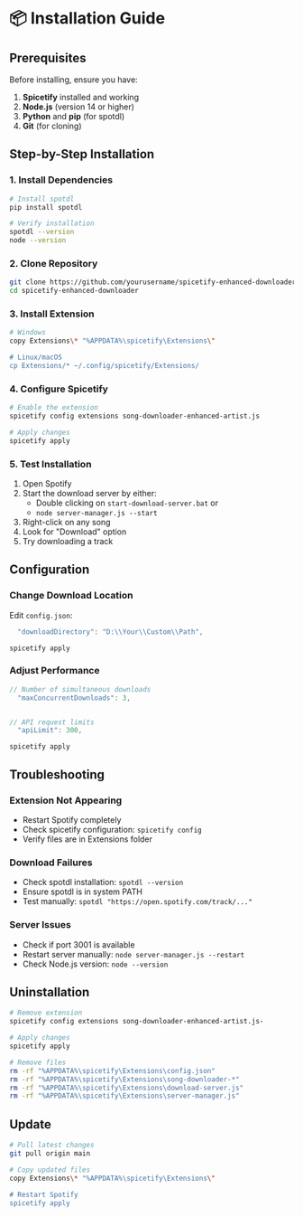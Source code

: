 # 📦 Installation Guide

## Prerequisites

Before installing, ensure you have:

1. **Spicetify** installed and working
2. **Node.js** (version 14 or higher)
3. **Python** and **pip** (for spotdl)
4. **Git** (for cloning)

## Step-by-Step Installation

### 1. Install Dependencies

```bash
# Install spotdl
pip install spotdl

# Verify installation
spotdl --version
node --version
```

### 2. Clone Repository

```bash
git clone https://github.com/yourusername/spicetify-enhanced-downloader.git
cd spicetify-enhanced-downloader
```

### 3. Install Extension

```bash
# Windows
copy Extensions\* "%APPDATA%\spicetify\Extensions\"

# Linux/macOS
cp Extensions/* ~/.config/spicetify/Extensions/
```

### 4. Configure Spicetify

```bash
# Enable the extension
spicetify config extensions song-downloader-enhanced-artist.js

# Apply changes
spicetify apply
```

### 5. Test Installation

1. Open Spotify
2. Start the download server by either:
   - Double clicking on `start-download-server.bat`
   or
   - `node server-manager.js --start`
3. Right-click on any song
4. Look for "Download" option
5. Try downloading a track

## Configuration

### Change Download Location

Edit `config.json`:

```javascript
  "downloadDirectory": "D:\\Your\\Custom\\Path",
```
`spicetify apply`

### Adjust Performance

```javascript
// Number of simultaneous downloads
  "maxConcurrentDownloads": 3,


// API request limits
  "apiLimit": 300,
```
`spicetify apply`

## Troubleshooting

### Extension Not Appearing
- Restart Spotify completely
- Check spicetify configuration: `spicetify config`
- Verify files are in Extensions folder

### Download Failures
- Check spotdl installation: `spotdl --version`
- Ensure spotdl is in system PATH
- Test manually: `spotdl "https://open.spotify.com/track/..."`

### Server Issues
- Check if port 3001 is available
- Restart server manually: `node server-manager.js --restart`
- Check Node.js version: `node --version`

## Uninstallation

```bash
# Remove extension
spicetify config extensions song-downloader-enhanced-artist.js-

# Apply changes
spicetify apply

# Remove files
rm -rf "%APPDATA%\spicetify\Extensions\config.json"
rm -rf "%APPDATA%\spicetify\Extensions\song-downloader-*"
rm -rf "%APPDATA%\spicetify\Extensions\download-server.js"
rm -rf "%APPDATA%\spicetify\Extensions\server-manager.js"
```

## Update

```bash
# Pull latest changes
git pull origin main

# Copy updated files
copy Extensions\* "%APPDATA%\spicetify\Extensions\"

# Restart Spotify
spicetify apply
```
